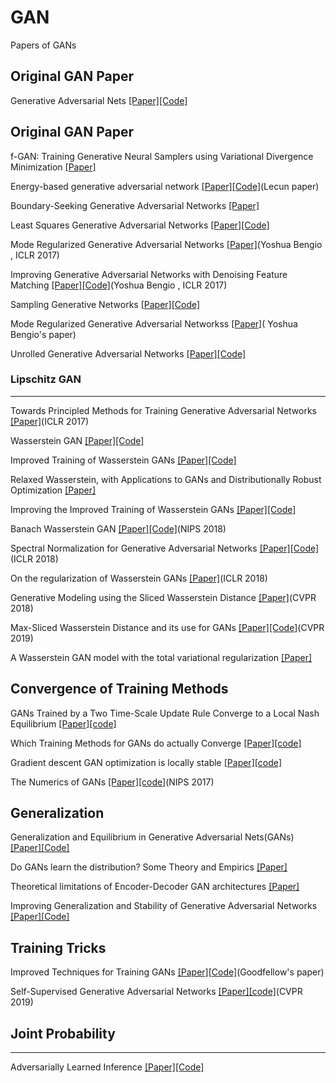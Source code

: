 # GAN
Papers of GANs

Original GAN Paper
--------------------------------------------
Generative Adversarial Nets [[Paper]](https://arxiv.org/abs/1406.2661)[[Code]](https://github.com/goodfeli/adversarial)

Original GAN Paper
--------------------------------------------
f-GAN: Training Generative Neural Samplers using Variational Divergence Minimization [[Paper]](https://arxiv.org/pdf/1606.00709)

Energy-based generative adversarial network [[Paper]](https://arxiv.org/pdf/1609.03126v2)[[Code]](https://github.com/buriburisuri/ebgan)(Lecun paper)

Boundary-Seeking Generative Adversarial Networks [[Paper]](https://arxiv.org/abs/1702.08431)

Least Squares Generative Adversarial Networks [[Paper]](https://arxiv.org/abs/1611.04076)[[Code]](https://github.com/pfnet-research/chainer-LSGAN)

Mode Regularized Generative Adversarial Networks [[Paper]](https://openreview.net/pdf?id=HJKkY35le)(Yoshua Bengio , ICLR 2017)

Improving Generative Adversarial Networks with Denoising Feature Matching [[Paper]](https://openreview.net/pdf?id=S1X7nhsxl)[[Code]](https://github.com/hvy/chainer-gan-denoising-feature-matching)(Yoshua Bengio , ICLR 2017)

Sampling Generative Networks [[Paper]](https://arxiv.org/abs/1609.04468)[[Code]](https://github.com/dribnet/plat)

Mode Regularized Generative Adversarial Networkss [[Paper]](https://arxiv.org/abs/1612.02136)( Yoshua Bengio's paper)

Unrolled Generative Adversarial Networks [[Paper]](https://arxiv.org/abs/1611.02163)[[Code]](https://github.com/poolio/unrolled_gan)

### Lipschitz GAN
--------------------------------------------
Towards Principled Methods for Training Generative Adversarial Networks [[Paper]](http://openreview.net/forum?id=Hk4_qw5xe)(ICLR 2017)

Wasserstein GAN [[Paper]](https://arxiv.org/abs/1701.07875)[[Code]](https://github.com/martinarjovsky/WassersteinGAN)

Improved Training of Wasserstein GANs [[Paper]](https://arxiv.org/abs/1704.00028)[[Code]](https://github.com/igul222/improved_wgan_training)

Relaxed Wasserstein, with Applications to GANs and Distributionally Robust Optimization [[Paper]](https://arxiv.org/pdf/1705.07164)

Improving the Improved Training of Wasserstein GANs [[Paper]](https://arxiv.org/abs/1803.01541)[[Code]](https://github.com/biuyq/CT-GAN)

Banach Wasserstein GAN [[Paper]](https://arxiv.org/pdf/1806.06621v2)[[Code]](https://github.com/adler-j/bwgan)(NIPS 2018)

Spectral Normalization for Generative Adversarial Networks [[Paper]](https://openreview.net/forum?id=B1QRgziT-)[[Code]](https://github.com/minhnhat93/tf-SNDCGAN)(ICLR 2018)

On the regularization of Wasserstein GANs [[Paper]](https://openreview.net/pdf?id=B1hYRMbCW)(ICLR 2018)

Generative Modeling using the Sliced Wasserstein Distance [[Paper]](http://openaccess.thecvf.com/content_cvpr_2018/papers/Deshpande_Generative_Modeling_Using_CVPR_2018_paper.pdf)(CVPR 2018)

Max-Sliced Wasserstein Distance and its use for GANs [[Paper]](http://openaccess.thecvf.com/content_CVPR_2019/papers/Deshpande_Max-Sliced_Wasserstein_Distance_and_Its_Use_for_GANs_CVPR_2019_paper.pdf)[[Code]](https://github.com/ishansd/swg)(CVPR 2019)

A Wasserstein GAN model with the total variational regularization [[Paper]](https://arxiv.org/pdf/1812.00810)

Convergence of Training Methods
--------------------------------------------
GANs Trained by a Two Time-Scale Update Rule Converge to a Local Nash Equilibrium [[Paper]](https://arxiv.org/abs/1706.08500)[[code]](https://github.com/bioinf-jku/TTUR)

Which Training Methods for GANs do actually Converge [[Paper]](https://arxiv.org/pdf/1801.04406)[[code]](https://github.com/LMescheder/GAN_stability)

Gradient descent GAN optimization is locally stable [[Paper]](https://arxiv.org/abs/1706.04156)[[code]](https://github.com/locuslab/gradient_regularized_gan)

The Numerics of GANs [[Paper]](https://arxiv.org/abs/1705.10461)[[code]](https://github.com/LMescheder/TheNumericsOfGANs)(NIPS 2017)

Generalization
--------------------------------------------
Generalization and Equilibrium in Generative Adversarial Nets(GANs) [[Paper]](https://arxiv.org/pdf/1703.00573)[[Code]](https://github.com/PrincetonML/MIX-plus-GANs)

Do GANs learn the distribution? Some Theory and Empirics [[Paper]](https://openreview.net/pdf?id=BJehNfW0-)

Theoretical limitations of Encoder-Decoder GAN architectures [[Paper]](https://arxiv.org/pdf/1703.00573)

Improving Generalization and Stability of Generative Adversarial Networks [[Paper]](https://arxiv.org/pdf/1902.03984)[[Code]](https://github.com/htt210/GeneralizationAndStabilityInGANs)

Training Tricks
--------------------------------------------
Improved Techniques for Training GANs [[Paper]](https://arxiv.org/abs/1606.03498)[[Code]](https://github.com/openai/improved-gan)(Goodfellow's paper)

Self-Supervised Generative Adversarial Networks [[Paper]](https://arxiv.org/abs/1811.11212)[[code]](https://github.com/google/compare_gan)(CVPR 2019)

## Joint Probability
--------------------------------------------
Adversarially Learned Inference [[Paper]](https://arxiv.org/abs/1606.00704)[[Code]](https://github.com/IshmaelBelghazi/ALI)
